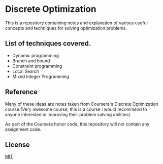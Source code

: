 # Discrete Optimization

This is a repository containing notes and explanation of various useful concepts and techniques for solving optimization problems.

## List of techniques covered. 

* Dynamic programming
* Branch and bound
* Constraint programming
* Local Search
* Mixed Integer Programming


## Reference
Many of these ideas are notes taken from Coursera's Discrete Optimization course.(Very awesome course, this is a course I would recommend to anyone interested in improving their problem solving abilities)

As part of the Coursera honor code, this repository will not contain any assignment code.




## License
[MIT](https://choosealicense.com/licenses/mit/)